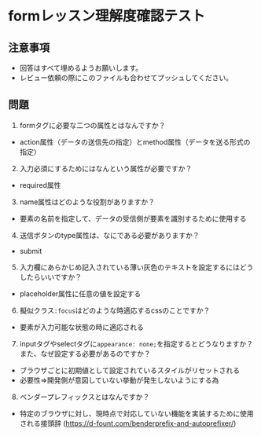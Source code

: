 # formレッスン理解度確認テスト

## 注意事項

- 回答はすべて埋めるようお願いします。
- レビュー依頼の際にこのファイルも合わせてプッシュしてください。

## 問題

1. formタグに必要な二つの属性とはなんですか？  
  - action属性（データの送信先の指定）とmethod属性（データを送る形式の指定）

2. 入力必須にするためにはなんという属性が必要ですか？  
  - required属性

3. name属性はどのような役割がありますか？  
  - 要素の名前を指定して、データの受信側が要素を識別するために使用する

4. 送信ボタンのtype属性は、なにである必要がありますか？  
  - submit

5. 入力欄にあらかじめ記入されている薄い灰色のテキストを設定するにはどうしたらいいですか？  
  - placeholder属性に任意の値を設定する

6. 擬似クラス`:focus`はどのような時適応するcssのことですか？  
  - 要素が入力可能な状態の時に適応される

7. inputタグやselectタグに`appearance: none;`を指定するとどうなりますか？また、なぜ設定する必要があるのですか？  
  - ブラウザごとに初期値として設定されているスタイルがリセットされる  
  - 必要性⇒開発側が意図していない挙動が発生しないようにする為

8. ベンダープレフィックスとはなんですか？  
  - 特定のブラウザに対し、現時点で対応していない機能を実装するために使用される接頭辞
    (https://d-fount.com/benderprefix-and-autoprefixer/)
